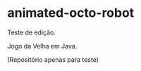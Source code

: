 ﻿animated-octo-robot
===================

Teste de edição.

Jogo da Velha em Java. 

(Repositório apenas para teste)
